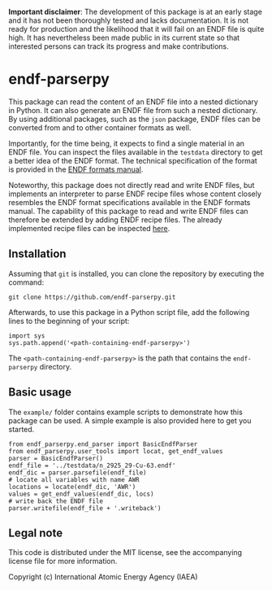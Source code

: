 **Important disclaimer**:
The development of this package is at an early stage
and it has not been thoroughly tested and lacks
documentation. It is not ready for production and the
likelihood that it will fail on an ENDF file is quite high.
It has nevertheless been made public in its current state
so that interested persons can track its progress and
make contributions.

# endf-parserpy

This package can read the content of an 
ENDF file into a nested dictionary in Python.
It can also generate an ENDF file from
such a nested dictionary. By using additional
packages, such as the `json` package, ENDF files
can be converted from and to other container formats
as well.

Importantly, for the time being, it expects to find a single
material in an ENDF file. You can inspect the
files available in the `testdata` directory to
get a better idea of the ENDF format. The technical
specification of the format is provided in the
[ENDF formats manual](https://oecd-nea.org/dbdata/data/manual-endf/endf102.pdf).

Noteworthy, this package does not directly read
and write ENDF files, but implements an interpreter
to parse ENDF recipe files whose content closely
resembles the ENDF format specifications available
in the ENDF formats manual. The capability of this
package to read and write ENDF files can therefore  be extended by
adding ENDF recipe files. The already implemented recipe files
can be inspected [here](https://github.com/iaea-nds/endf-parserpy/tree/main/endf_parserpy/endf_recipes).

## Installation

Assuming that `git` is installed, you can clone the
repository by executing the command:
```
git clone https://github.com/endf-parserpy.git
```
Afterwards, to use this package in a Python script
file, add the following lines to the beginning of your
script:
```
import sys
sys.path.append('<path-containing-endf-parserpy>')
```
The `<path-containing-endf-parserpy>` is the path
that contains the `endf-parserpy` directory.

## Basic usage

The `example/` folder contains example scripts to
demonstrate how this package can be used.
A simple example is also provided here to get you
started.
```
from endf_parserpy.end_parser import BasicEndfParser
from endf_parserpy.user_tools import locat, get_endf_values
parser = BasicEndfParser() 
endf_file = '../testdata/n_2925_29-Cu-63.endf'
endf_dic = parser.parsefile(endf_file)
# locate all variables with name AWR
locations = locate(endf_dic, 'AWR')
values = get_endf_values(endf_dic, locs)
# write back the ENDF file
parser.writefile(endf_file + '.writeback')
```

## Legal note

This code is distributed under the MIT license, see the
accompanying license file for more information.

Copyright (c) International Atomic Energy Agency (IAEA)

